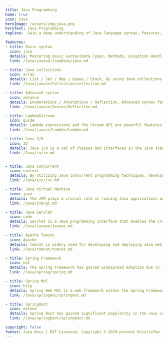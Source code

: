 ```yaml
---
title: Java Programming
home: true
icon: java
heroImage: /assets/img/java.png
heroText: Java Programming 
tagline:  Gain a deep understanding of Java language syntax, features, and object-oriented programming (OOP) concepts and frameworks, such as Spring Framework, Spring Boot.

features:
- title: Basic syntax
  icon: java
  details: Mastering basic syntax(Data Types, Methods, Exception Handling...) will enable you to write simple Java programs and understand fundamental programming concepts and techniques.
  link: /Java/javase/JavaBase/java.md

- title: Java collections
  icon: array
  details: List / Set / Map / Queue / Stack, By using Java collections, developers can conveniently manage and manipulate data, improving code readability and maintainability.
  link: /Java/javase/Collection/collection.md

- title: Advanced syntax
  icon: advance
  details: Enumerations / Annotations / Reflection, Advanced syntax features make Java more flexible and powerful in terms of functionality and expressive capabilities, offering more programming options and solutions.
  link: /Java/javase/Senior/Reflection.md

- title: Lambda&Stream
  icon: guide
  details: Lambda expressions and the Stream API are powerful features introduced in Java 8 that work together to enable functional programming and provide more concise and expressive ways to manipulate collections of data.
  link: /Java/javase/Lambda/Lambda.md

- title: Java I/O
  icon: IO
  details: Java I/O is a set of classes and interfaces in the Java standard library that provides functionalities for reading and writing data to and from various sources, such as files, network connections, and system input/output streams.
  link: /Java/io/io.md


- title: Java Concurrent
  icon: context
  details: By utilizing Java concurrent programming techniques, developers can fully leverage the advantages of multi-core processors and multithreaded environments to achieve efficient concurrent applications.
  link: /Java/juc/juc.md

- title: Java Virtual Machine
  icon: java
  details: The JVM plays a crucial role in running Java applications and provides many features that enable the platform independence, memory management, and runtime behavior that Java is known for.
  link: /Java/jvm/gc.md

- title: Java Servlet
  icon: code
  details: Servlet is a Java programming interface that enables the creation of web applications in Java. It is a server-side component that receives and responds to HTTP requests from clients and generates dynamic web content.
  link: /Java/javaee/javaee.md

- title: Apache Tomcat
  icon: Apache
  details: Tomcat is widely used for developing and deploying Java web applications. Its simplicity, lightweight nature, and compatibility with the Java Servlet API have made it a popular choice among developers.
  link: /Java/tomcat/tomcat.md

- title: Spring Framework
  icon: hot
  details: The Spring Framework has gained widespread adoption due to its flexibility, modularity, and extensive feature set. It enables developers to build enterprise-grade applications with ease, following best practices and industry standards.
  link: /Java/spring/spring.md

- title: Spring MVC
  icon: http
  details: Spring Web MVC is a web framework within the Spring Framework ecosystem that follows the Model-View-Controller architectural pattern. It provides a structured and efficient approach to building web applications in Java.
  link: /Java/springmvc/springmvc.md

- title: SpringBoot
  icon: extend
  details: Spring Boot has gained significant popularity in the Java community due to its productivity-enhancing features, simplified configuration, and seamless integration with the Spring ecosystem.
  link: /Java/springboot/springboot.md

copyright: false
footer: Java Docs | MIT Licensed, Copyright © 2019-present DrizzleTow
---
```


